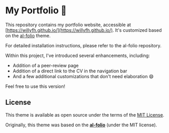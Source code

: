 # My Portfolio 🌟

This repository contains my portfolio website, accessible at [https://willyfh.github.io/](https://willyfh.github.io/). It's customized based on the [al-folio](https://github.com/alshedivat/al-folio) theme.

For detailed installation instructions, please refer to the al-folio repository.

Within this project, I've introduced several enhancements, including:

- Addition of a peer-review page
- Addition of a direct link to the CV in the navigation bar
- And a few additional customizations that don't need elaboration 😄

Feel free to use this version!

## License

This theme is available as open source under the terms of the [MIT License](https://github.com/willyfh/willyfh.github.io/blob/master/LICENSE).

Originally, this theme was based on the **[al-folio](https://github.com/alshedivat/al-folio)** (under the MIT license).
